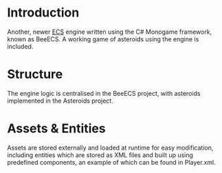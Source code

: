 # Introduction
Another, newer [ECS](https://en.wikipedia.org/wiki/Entity_component_system) engine written using the C# Monogame framework, known as BeeECS. A working game of asteroids using the engine is included.

# Structure

The engine logic is centralised in the BeeECS project, with asteroids implemented in the Asteroids project.

# Assets & Entities

Assets are stored externally and loaded at runtime for easy modification, including entities which are stored as XML files and built up using predefined components, an example of which can be found in Player.xml.

